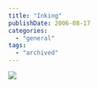 ```yaml
---
title: "Inking"
publishDate: 2006-08-17
categories: 
  - "general"
tags:
  - "archived"
---
```


![](https://kryptossolutions.files.wordpress.com/2006/08/WindowsLiveWriter/Inking_11374/Ink.gif)
